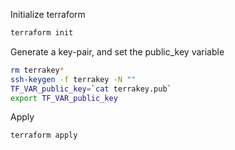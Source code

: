 Initialize terraform
```bash
terraform init
```

Generate a key-pair, and set the public_key variable
```bash
rm terrakey*
ssh-keygen -f terrakey -N ""
TF_VAR_public_key=`cat terrakey.pub`
export TF_VAR_public_key
```

Apply
```bash
terraform apply
```